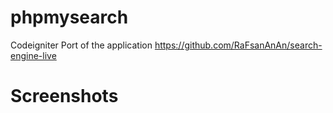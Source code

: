 # phpmysearch
Codeigniter Port of the application https://github.com/RaFsanAnAn/search-engine-live

# Screenshots
